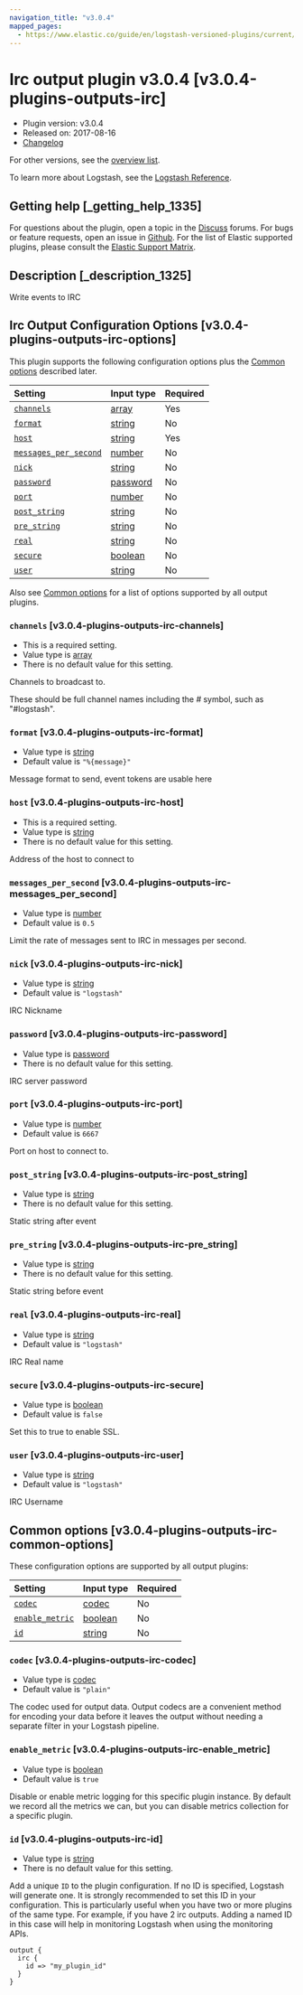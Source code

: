 ```yaml
---
navigation_title: "v3.0.4"
mapped_pages:
  - https://www.elastic.co/guide/en/logstash-versioned-plugins/current/v3.0.4-plugins-outputs-irc.html
---
```


# Irc output plugin v3.0.4 [v3.0.4-plugins-outputs-irc]

* Plugin version: v3.0.4
* Released on: 2017-08-16
* [Changelog](https://github.com/logstash-plugins/logstash-output-irc/blob/v3.0.4/CHANGELOG.md)

For other versions, see the [overview list](output-irc-index.md).

To learn more about Logstash, see the [Logstash Reference](https://www.elastic.co/guide/en/logstash/current/index.html).

## Getting help [_getting_help_1335]

For questions about the plugin, open a topic in the [Discuss](http://discuss.elastic.co) forums. For bugs or feature requests, open an issue in [Github](https://github.com/logstash-plugins/logstash-output-irc). For the list of Elastic supported plugins, please consult the [Elastic Support Matrix](https://www.elastic.co/support/matrix#matrix_logstash_plugins).

## Description [_description_1325]

Write events to IRC

## Irc Output Configuration Options [v3.0.4-plugins-outputs-irc-options]

This plugin supports the following configuration options plus the [Common options](v3-0-4-plugins-outputs-irc.md#v3.0.4-plugins-outputs-irc-common-options) described later.

| Setting | Input type | Required |
| :- | :- | :- |
| [`channels`](v3-0-4-plugins-outputs-irc.md#v3.0.4-plugins-outputs-irc-channels) | [array](/lsr/value-types.md#array) | Yes |
| [`format`](v3-0-4-plugins-outputs-irc.md#v3.0.4-plugins-outputs-irc-format) | [string](/lsr/value-types.md#string) | No |
| [`host`](v3-0-4-plugins-outputs-irc.md#v3.0.4-plugins-outputs-irc-host) | [string](/lsr/value-types.md#string) | Yes |
| [`messages_per_second`](v3-0-4-plugins-outputs-irc.md#v3.0.4-plugins-outputs-irc-messages_per_second) | [number](/lsr/value-types.md#number) | No |
| [`nick`](v3-0-4-plugins-outputs-irc.md#v3.0.4-plugins-outputs-irc-nick) | [string](/lsr/value-types.md#string) | No |
| [`password`](v3-0-4-plugins-outputs-irc.md#v3.0.4-plugins-outputs-irc-password) | [password](/lsr/value-types.md#password) | No |
| [`port`](v3-0-4-plugins-outputs-irc.md#v3.0.4-plugins-outputs-irc-port) | [number](/lsr/value-types.md#number) | No |
| [`post_string`](v3-0-4-plugins-outputs-irc.md#v3.0.4-plugins-outputs-irc-post_string) | [string](/lsr/value-types.md#string) | No |
| [`pre_string`](v3-0-4-plugins-outputs-irc.md#v3.0.4-plugins-outputs-irc-pre_string) | [string](/lsr/value-types.md#string) | No |
| [`real`](v3-0-4-plugins-outputs-irc.md#v3.0.4-plugins-outputs-irc-real) | [string](/lsr/value-types.md#string) | No |
| [`secure`](v3-0-4-plugins-outputs-irc.md#v3.0.4-plugins-outputs-irc-secure) | [boolean](/lsr/value-types.md#boolean) | No |
| [`user`](v3-0-4-plugins-outputs-irc.md#v3.0.4-plugins-outputs-irc-user) | [string](/lsr/value-types.md#string) | No |

Also see [Common options](v3-0-4-plugins-outputs-irc.md#v3.0.4-plugins-outputs-irc-common-options) for a list of options supported by all output plugins.

### `channels` [v3.0.4-plugins-outputs-irc-channels]

* This is a required setting.
* Value type is [array](/lsr/value-types.md#array)
* There is no default value for this setting.

Channels to broadcast to.

These should be full channel names including the *#* symbol, such as "#logstash".

### `format` [v3.0.4-plugins-outputs-irc-format]

* Value type is [string](/lsr/value-types.md#string)
* Default value is `"%{message}"`

Message format to send, event tokens are usable here

### `host` [v3.0.4-plugins-outputs-irc-host]

* This is a required setting.
* Value type is [string](/lsr/value-types.md#string)
* There is no default value for this setting.

Address of the host to connect to

### `messages_per_second` [v3.0.4-plugins-outputs-irc-messages_per_second]

* Value type is [number](/lsr/value-types.md#number)
* Default value is `0.5`

Limit the rate of messages sent to IRC in messages per second.

### `nick` [v3.0.4-plugins-outputs-irc-nick]

* Value type is [string](/lsr/value-types.md#string)
* Default value is `"logstash"`

IRC Nickname

### `password` [v3.0.4-plugins-outputs-irc-password]

* Value type is [password](/lsr/value-types.md#password)
* There is no default value for this setting.

IRC server password

### `port` [v3.0.4-plugins-outputs-irc-port]

* Value type is [number](/lsr/value-types.md#number)
* Default value is `6667`

Port on host to connect to.

### `post_string` [v3.0.4-plugins-outputs-irc-post_string]

* Value type is [string](/lsr/value-types.md#string)
* There is no default value for this setting.

Static string after event

### `pre_string` [v3.0.4-plugins-outputs-irc-pre_string]

* Value type is [string](/lsr/value-types.md#string)
* There is no default value for this setting.

Static string before event

### `real` [v3.0.4-plugins-outputs-irc-real]

* Value type is [string](/lsr/value-types.md#string)
* Default value is `"logstash"`

IRC Real name

### `secure` [v3.0.4-plugins-outputs-irc-secure]

* Value type is [boolean](/lsr/value-types.md#boolean)
* Default value is `false`

Set this to true to enable SSL.

### `user` [v3.0.4-plugins-outputs-irc-user]

* Value type is [string](/lsr/value-types.md#string)
* Default value is `"logstash"`

IRC Username

## Common options [v3.0.4-plugins-outputs-irc-common-options]

These configuration options are supported by all output plugins:

| Setting | Input type | Required |
| :- | :- | :- |
| [`codec`](v3-0-4-plugins-outputs-irc.md#v3.0.4-plugins-outputs-irc-codec) | [codec](/lsr/value-types.md#codec) | No |
| [`enable_metric`](v3-0-4-plugins-outputs-irc.md#v3.0.4-plugins-outputs-irc-enable_metric) | [boolean](/lsr/value-types.md#boolean) | No |
| [`id`](v3-0-4-plugins-outputs-irc.md#v3.0.4-plugins-outputs-irc-id) | [string](/lsr/value-types.md#string) | No |

### `codec` [v3.0.4-plugins-outputs-irc-codec]

* Value type is [codec](/lsr/value-types.md#codec)
* Default value is `"plain"`

The codec used for output data. Output codecs are a convenient method for encoding your data before it leaves the output without needing a separate filter in your Logstash pipeline.

### `enable_metric` [v3.0.4-plugins-outputs-irc-enable_metric]

* Value type is [boolean](/lsr/value-types.md#boolean)
* Default value is `true`

Disable or enable metric logging for this specific plugin instance. By default we record all the metrics we can, but you can disable metrics collection for a specific plugin.

### `id` [v3.0.4-plugins-outputs-irc-id]

* Value type is [string](/lsr/value-types.md#string)
* There is no default value for this setting.

Add a unique `ID` to the plugin configuration. If no ID is specified, Logstash will generate one. It is strongly recommended to set this ID in your configuration. This is particularly useful when you have two or more plugins of the same type. For example, if you have 2 irc outputs. Adding a named ID in this case will help in monitoring Logstash when using the monitoring APIs.

```
output {
  irc {
    id => "my_plugin_id"
  }
}
```
